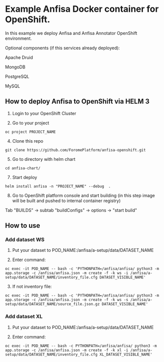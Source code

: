 # Example Anfisa Docker container for OpenShift.

In this example we deploy Anfisa and Anfisa Annotator OpenShift environment.

Optional components (if this services already deployed):

Apache Druid

MongoDB

PostgreSQL

MySQL

## How to deploy Anfisa to OpenShift via HELM 3

1. Login to your OpenShift Cluster

2. Go to your project

`oc project PROJECT_NAME`

4. Clone this repo

`git clone https://github.com/ForomePlatform/anfisa-openshift.git`

5. Go to directory with helm chart

`cd anfisa-chart/`

7.  Start deploy

`helm install anfisa -n "PROJECT_NAME" --debug  .`

8. Go to OpenShift platform console and start building (in this step image will be built and pushed to internal container registry)

Tab "BUILDS" -> subtab "buildConfigs" -> options -> "start build"

## How to use

### Add dataset WS

1. Put your dataset to POD_NAME:/anfisa/a-setup/data/DATASET_NAME

2. Enter command:

`oc exec -it POD_NAME -- bash -c 'PYTHONPATH=/anfisa/anfisa/ python3 -m app.storage -c /anfisa/anfisa.json -m create -f -k ws -i /anfisa/a-setup/data/DATASET_NAME/inventory_file.cfg DATASET_VISIBLE_NAME'`

3. If not inventory file:

`oc exec -it POD_NAME -- bash -c 'PYTHONPATH=/anfisa/anfisa/ python3 -m app.storage -c /anfisa/anfisa.json -m create -f -k ws -s /anfisa/a-setup/data/DATASET_NAME/source_file.json.gz DATASET_VISIBLE_NAME'`

### Add dataset XL

1. Put your dataset to POD_NAME:/anfisa/a-setup/data/DATASET_NAME

2. Enter command:

`oc exec -it POD_NAME -- bash -c PYTHONPATH=/anfisa/anfisa/ python3 -m app.storage -c /anfisa/anfisa.json -m create -f -k xl -i /anfisa/a-setup/data/DATASET_NAME/inventory_file.cfg XL_DATASET_VISIBLE_NAME'`
